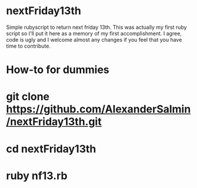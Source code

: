 nextFriday13th
==============

Simple rubyscript to return next friday 13th. This was actually my first ruby script so
I'll put it here as a memory of my first accomplishment. I agree, code is ugly and I welcome
almost any changes if you feel that you have time to contribute.

How-to for dummies
==============
# git clone https://github.com/AlexanderSalmin/nextFriday13th.git
# cd nextFriday13th
# ruby nf13.rb
